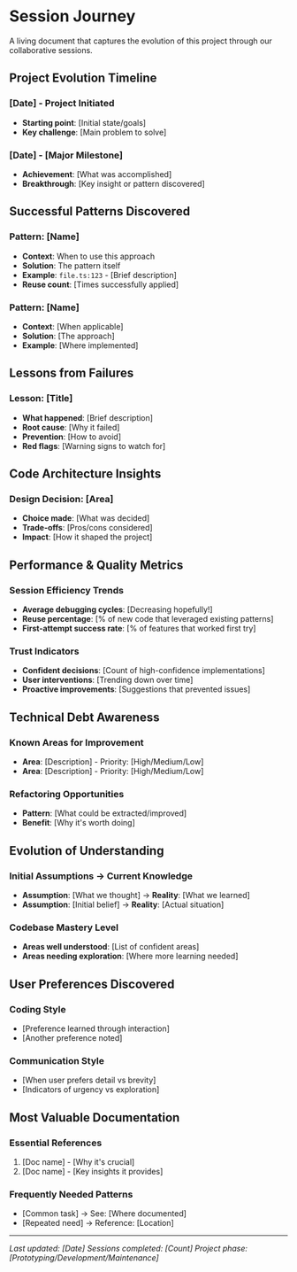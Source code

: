 # Session Journey

A living document that captures the evolution of this project through our collaborative sessions.

## Project Evolution Timeline

### [Date] - Project Initiated
- **Starting point**: [Initial state/goals]
- **Key challenge**: [Main problem to solve]

### [Date] - [Major Milestone]
- **Achievement**: [What was accomplished]
- **Breakthrough**: [Key insight or pattern discovered]

## Successful Patterns Discovered

### Pattern: [Name]
- **Context**: When to use this approach
- **Solution**: The pattern itself
- **Example**: `file.ts:123` - [Brief description]
- **Reuse count**: [Times successfully applied]

### Pattern: [Name]
- **Context**: [When applicable]
- **Solution**: [The approach]
- **Example**: [Where implemented]

## Lessons from Failures

### Lesson: [Title]
- **What happened**: [Brief description]
- **Root cause**: [Why it failed]
- **Prevention**: [How to avoid]
- **Red flags**: [Warning signs to watch for]

## Code Architecture Insights

### Design Decision: [Area]
- **Choice made**: [What was decided]
- **Trade-offs**: [Pros/cons considered]
- **Impact**: [How it shaped the project]

## Performance & Quality Metrics

### Session Efficiency Trends
- **Average debugging cycles**: [Decreasing hopefully!]
- **Reuse percentage**: [% of new code that leveraged existing patterns]
- **First-attempt success rate**: [% of features that worked first try]

### Trust Indicators
- **Confident decisions**: [Count of high-confidence implementations]
- **User interventions**: [Trending down over time]
- **Proactive improvements**: [Suggestions that prevented issues]

## Technical Debt Awareness

### Known Areas for Improvement
- **Area**: [Description] - Priority: [High/Medium/Low]
- **Area**: [Description] - Priority: [High/Medium/Low]

### Refactoring Opportunities
- **Pattern**: [What could be extracted/improved]
- **Benefit**: [Why it's worth doing]

## Evolution of Understanding

### Initial Assumptions → Current Knowledge
- **Assumption**: [What we thought] → **Reality**: [What we learned]
- **Assumption**: [Initial belief] → **Reality**: [Actual situation]

### Codebase Mastery Level
- **Areas well understood**: [List of confident areas]
- **Areas needing exploration**: [Where more learning needed]

## User Preferences Discovered

### Coding Style
- [Preference learned through interaction]
- [Another preference noted]

### Communication Style
- [When user prefers detail vs brevity]
- [Indicators of urgency vs exploration]

## Most Valuable Documentation

### Essential References
1. [Doc name] - [Why it's crucial]
2. [Doc name] - [Key insights it provides]

### Frequently Needed Patterns
- [Common task] → See: [Where documented]
- [Repeated need] → Reference: [Location]

---
*Last updated: [Date]*
*Sessions completed: [Count]*
*Project phase: [Prototyping/Development/Maintenance]*